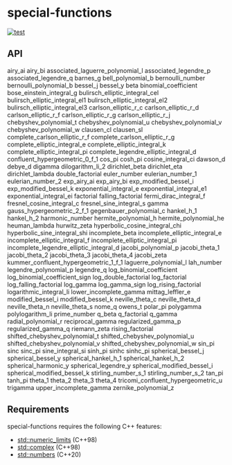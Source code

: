 # special-functions

[![test](https://github.com/0x00b1/special-functions/actions/workflows/test.yml/badge.svg)](https://github.com/0x00b1/special-functions/actions/workflows/test.yml)

## API
                             
airy_ai
airy_bi
associated_laguerre_polynomial_l
associated_legendre_p
associated_legendre_q
barnes_g
bell_polynomial_b
bernoulli_number
bernoulli_polynomial_b
bessel_j
bessel_y
beta
binomial_coefficient
bose_einstein_integral_g
bulirsch_elliptic_integral_cel
bulirsch_elliptic_integral_el1
bulirsch_elliptic_integral_el2
bulirsch_elliptic_integral_el3
carlson_elliptic_r_c
carlson_elliptic_r_d
carlson_elliptic_r_f
carlson_elliptic_r_g
carlson_elliptic_r_j
chebyshev_polynomial_t
chebyshev_polynomial_u
chebyshev_polynomial_v
chebyshev_polynomial_w
clausen_cl
clausen_sl
complete_carlson_elliptic_r_f
complete_carlson_elliptic_r_g
complete_elliptic_integral_e
complete_elliptic_integral_k
complete_elliptic_integral_pi
complete_legendre_elliptic_integral_d
confluent_hypergeometric_0_f_1
cos_pi
cosh_pi
cosine_integral_ci
dawson_d
debye_d
digamma
dilogarithm_li_2
dirichlet_beta
dirichlet_eta
dirichlet_lambda
double_factorial
euler_number
eulerian_number_1
eulerian_number_2
exp_airy_ai
exp_airy_bi
exp_modified_bessel_i
exp_modified_bessel_k
exponential_integral_e
exponential_integral_e1
exponential_integral_ei
factorial
falling_factorial
fermi_dirac_integral_f
fresnel_cosine_integral_c
fresnel_sine_integral_s
gamma
gauss_hypergeometric_2_f_1
gegenbauer_polynomial_c
hankel_h_1
hankel_h_2
harmonic_number
hermite_polynomial_h
hermite_polynomial_he
heuman_lambda
hurwitz_zeta
hyperbolic_cosine_integral_chi
hyperbolic_sine_integral_shi
incomplete_beta
incomplete_elliptic_integral_e
incomplete_elliptic_integral_f
incomplete_elliptic_integral_pi
incomplete_legendre_elliptic_integral_d
jacobi_polynomial_p
jacobi_theta_1
jacobi_theta_2
jacobi_theta_3
jacobi_theta_4
jacobi_zeta
kummer_confluent_hypergeometric_1_f_1
laguerre_polynomial_l
lah_number
legendre_polynomial_p
legendre_q
log_binomial_coefficient
log_binomial_coefficient_sign
log_double_factorial
log_factorial
log_falling_factorial
log_gamma
log_gamma_sign
log_rising_factorial
logarithmic_integral_li
lower_incomplete_gamma
mittag_leffler_e
modified_bessel_i
modified_bessel_k
neville_theta_c
neville_theta_d
neville_theta_n
neville_theta_s
nome_q
owens_t
polar_pi
polygamma
polylogarithm_li
prime_number
q_beta
q_factorial
q_gamma
radial_polynomial_r
reciprocal_gamma
regularized_gamma_p
regularized_gamma_q
riemann_zeta
rising_factorial
shifted_chebyshev_polynomial_t
shifted_chebyshev_polynomial_u
shifted_chebyshev_polynomial_v
shifted_chebyshev_polynomial_w
sin_pi
sinc
sinc_pi
sine_integral_si
sinh_pi
sinhc
sinhc_pi
spherical_bessel_j
spherical_bessel_y
spherical_hankel_h_1
spherical_hankel_h_2
spherical_harmonic_y
spherical_legendre_y
spherical_modified_bessel_i
spherical_modified_bessel_k
stirling_number_s_1
stirling_number_s_2
tan_pi
tanh_pi
theta_1
theta_2
theta_3
theta_4
tricomi_confluent_hypergeometric_u
trigamma
upper_incomplete_gamma
zernike_polynomial_z

## Requirements

special-functions requires the following C++ features:

* [std::numeric_limits](https://en.cppreference.com/w/cpp/types/numeric_limits) (C++98)
* [std::complex](https://en.cppreference.com/w/cpp/numeric/complex) (C++98)
* [std::numbers](https://en.cppreference.com/w/cpp/numeric/constants) (C++20)
